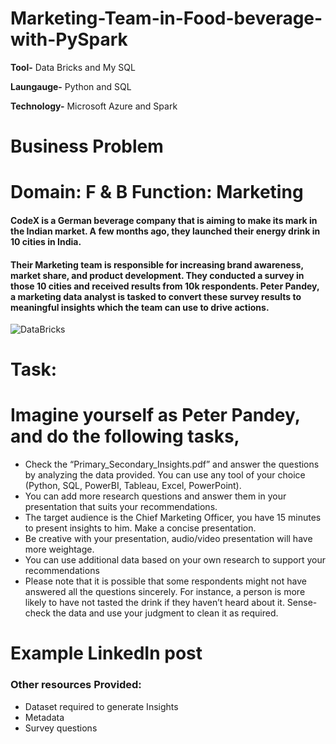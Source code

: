 # Marketing-Team-in-Food-beverage-with-PySpark

**Tool-** Data Bricks and My SQL

**Laungauge-** Python and SQL

**Technology-** Microsoft Azure and Spark

# **Business Problem** 
# **Domain:** F & B   **Function:** Marketing  

#### CodeX is a German beverage company that is aiming to make its mark in the Indian market. A few months ago, they launched their energy drink in 10 cities in India.

#### Their Marketing team is responsible for increasing brand awareness, market share, and product development. They conducted a survey in those 10 cities and received results from 10k respondents. Peter Pandey, a marketing data analyst is tasked to convert these survey results to meaningful insights which the team can use to drive actions.

![DataBricks](https://github.com/Akashpandey1507/Marketing-Team-in-Food-beverage-with-PySpark/assets/124170332/7e33715d-ebe6-4df9-bba0-bb06d457bb77)

# **Task:**

# **Imagine yourself as Peter Pandey, and do the following tasks,**
* Check the “Primary_Secondary_Insights.pdf” and answer the questions by analyzing the data provided. You can use any tool of your choice (Python, SQL, PowerBI, Tableau, Excel, PowerPoint).
* You can add more research questions and answer them in your presentation that suits your recommendations.
* The target audience is the Chief Marketing Officer, you have 15 minutes to present insights to him. Make a concise presentation.
* Be creative with your presentation, audio/video presentation will have more weightage.
* You can use additional data based on your own research to support your recommendations
* Please note that it is possible that some respondents might not have answered all the questions sincerely. For instance, a person is more likely to have not tasted the drink if they haven’t heard about it. Sense-check the data and use your judgment to clean it as required.

# **Example LinkedIn post**

### Other resources Provided:
* Dataset required to generate Insights
* Metadata
* Survey questions
